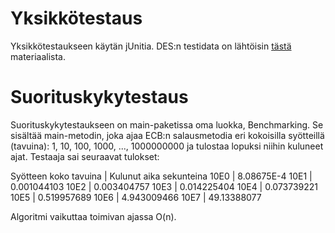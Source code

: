 # Yksikkötestaus
Yksikkötestaukseen käytän jUnitia. DES:n testidata on lähtöisin 
[tästä](http://page.math.tu-berlin.de/~kant/teaching/hess/krypto-ws2006/des.htm)
 materiaalista.

# Suorituskykytestaus
Suorituskykytestaukseen on main-paketissa oma luokka, Benchmarking. Se sisältää 
main-metodin, joka ajaa ECB:n salausmetodia eri kokoisilla syötteillä (tavuina):
1, 10, 100, 1000, ..., 1000000000 ja tulostaa lopuksi niihin kuluneet ajat. Testaaja
sai seuraavat tulokset:

Syötteen koko tavuina | Kulunut aika sekunteina
10E0 | 8.08675E-4
10E1 | 0.001044103
10E2 | 0.003404757
10E3 | 0.014225404
10E4 | 0.073739221
10E5 | 0.519957689
10E6 | 4.943009466
10E7 | 49.13388077

Algoritmi vaikuttaa toimivan ajassa O(n).
